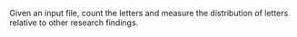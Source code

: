 Given an input file, count the letters and measure the distribution of letters relative to other research findings.
